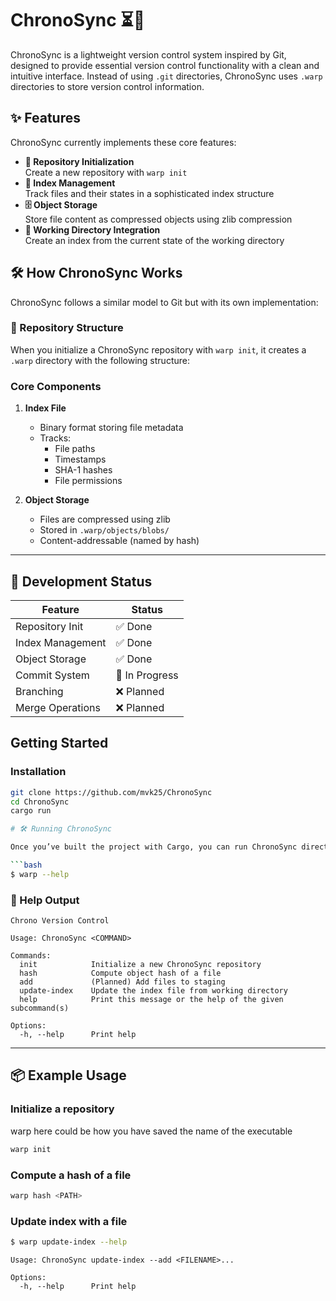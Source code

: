 # ChronoSync ⏳🔗

ChronoSync is a lightweight version control system inspired by Git, designed to provide essential version control functionality with a clean and intuitive interface. Instead of using `.git` directories, ChronoSync uses `.warp` directories to store version control information.

## ✨ Features

ChronoSync currently implements these core features:

- **📂 Repository Initialization**  
  Create a new repository with `warp init`
- **📝 Index Management**  
  Track files and their states in a sophisticated index structure
- **🗄️ Object Storage**  
  Store file content as compressed objects using zlib compression
- **🔄 Working Directory Integration**  
  Create an index from the current state of the working directory

## 🛠️ How ChronoSync Works

ChronoSync follows a similar model to Git but with its own implementation:

### 📁 Repository Structure

When you initialize a ChronoSync repository with `warp init`, it creates a `.warp` directory with the following structure:



### Core Components

1. **Index File**
   - Binary format storing file metadata
   - Tracks:
     - File paths
     - Timestamps
     - SHA-1 hashes
     - File permissions

2. **Object Storage**
   - Files are compressed using zlib
   - Stored in `.warp/objects/blobs/`
   - Content-addressable (named by hash)


---

## 🔧 Development Status

| Feature           | Status       |
|-------------------|--------------|
| Repository Init   | ✅ Done      |
| Index Management  | ✅ Done      |
| Object Storage    | ✅ Done      |
| Commit System     | 🚧 In Progress |
| Branching         | ❌ Planned   |
| Merge Operations  | ❌ Planned   |

## Getting Started

### Installation

```bash
git clone https://github.com/mvk25/ChronoSync
cd ChronoSync
cargo run 

# 🛠️ Running ChronoSync

Once you’ve built the project with Cargo, you can run ChronoSync directly from the terminal.

```bash
$ warp --help
```

### 📖 Help Output

```
Chrono Version Control

Usage: ChronoSync <COMMAND>

Commands:
  init            Initialize a new ChronoSync repository
  hash            Compute object hash of a file
  add             (Planned) Add files to staging
  update-index    Update the index file from working directory
  help            Print this message or the help of the given subcommand(s)

Options:
  -h, --help      Print help
```

---

## 📦 Example Usage

### Initialize a repository

warp here could be how you have saved the name of the executable
```bash
warp init
```

### Compute a hash of a file

```bash
warp hash <PATH>
```

### Update index with a file

```bash
$ warp update-index --help
```

```
Usage: ChronoSync update-index --add <FILENAME>...

Options:
  -h, --help      Print help
